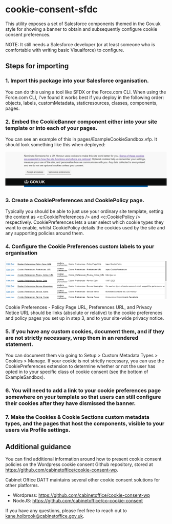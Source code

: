 # cookie-consent-sfdc
This utility exposes a set of Salesforce components themed in the Gov.uk style for showing a banner to obtain and subsequently configure cookie consent preferences. 

NOTE: It still needs a Salesforce developer (or at least someone who is comfortable with writing basic Visualforce) to configure.

## Steps for importing

### 1. Import this package into your Salesforce organisation.
You can do this using a tool like SFDX or the Force.com CLI. When using the Force.com CLI, I've found it works best if you deploy in the following order: objects, labels, customMetadata, staticresources, classes, components, pages.

### 2. Embed the CookieBanner component either into your site template or into each of your pages.
You can see an example of this in pages/ExampleCookieSandbox.vfp. It should look something like this when deployed:

![Example image of how the cookie banner looks](https://github.com/cabinetoffice/cookie-consent-sfdc/blob/master/banner.png)

### 3. Create a CookiePreferences and CookiePolicy page.
Typically you should be able to just use your ordinary site template, setting the content as <c:CookiePreferences /> and <c:CookiePolicy /> respectively. CookiePreferences lets a user select which cookie types they want to enable, whilst CookiePolicy details the cookies used by the site and any supporting policies around them.

### 4. Configure the Cookie Preferences custom labels to your organisation
![A list of the cookie preferences custom labels](https://github.com/cabinetoffice/cookie-consent-sfdc/blob/master/preferences.png)

Cookie Preferences - Policy Page URL, Preferences URL, and Privacy Notice URL should be links (absolute or relative) to the cookie preferences and policy pages you set up in step 3, and to your site-wide privacy notice.

### 5. If you have any custom cookies, document them, and if they are not strictly necessary, wrap them in an rendered statement.
You can document them via going to Setup > Custom Metadata Types > Cookies > Manage. If your cookie is not strictly necessary, you can use the CookiePreferences extension  to determine whether or not the user has opted in to your specific class of cookie consent (see the bottom of ExampleSandbox).

### 6. You will need to add a link to your cookie preferences page somewhere on your template so that users can still configure their cookies after they have dismissed the banner.

### 7. Make the Cookies & Cookie Sections custom metadata types, and the pages that host the components, visible to your users via Profile settings.

## Additional guidance
You can find additional information around how to present cookie consent policies on the Wordpress cookie consent Github repository, stored at https://github.com/cabinetoffice/cookie-consent-wp.

Cabinet Office DATT maintains several other cookie consent solutions for other platforms. 

* Wordpress: https://github.com/cabinetoffice/cookie-consent-wp
* NodeJS: https://github.com/cabinetoffice/co-cookie-consent

If you have any questions, please feel free to reach out to kane.holbrook@cabinetoffice.gov.uk.
